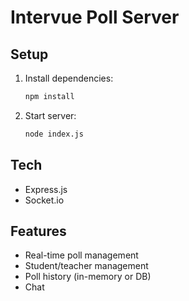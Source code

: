 # Intervue Poll Server

## Setup

1. Install dependencies:
   ```bash
   npm install
   ```
2. Start server:
   ```bash
   node index.js
   ```

## Tech
- Express.js
- Socket.io

## Features
- Real-time poll management
- Student/teacher management
- Poll history (in-memory or DB)
- Chat
